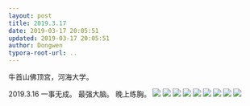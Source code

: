 ```yaml
---
layout: post
title: 2019.3.17
date: 2019-03-17 20:05:51
updated: 2019-03-17 20:05:51
author: Dongwen
typora-root-url: ..
---
```




牛首山佛顶宫，河海大学。

2019.3.16
一事无成。
最强大脑。
晚上练胸。         ![](/img/in-post/x58978262.jpg)
![](/img/in-post/x58978292.jpg)
![](/img/in-post/x58978265.jpg)
![](/img/in-post/x58978286.jpg)
![](/img/in-post/x58978288.jpg)
![](/img/in-post/x58978267.jpg)
![](/img/in-post/x58978297.jpg)
![](/img/in-post/x58978294.jpg)
![](/img/in-post/x58978272.jpg)
